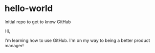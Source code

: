 # hello-world
Initial repo to get to know GitHub

Hi,

I'm learning how to use GitHub. I'm on my way to being a better product manager!
